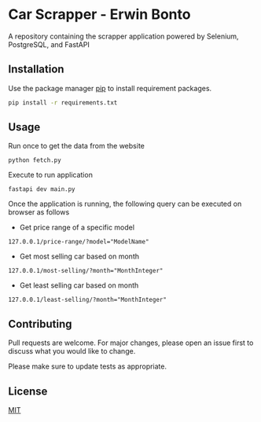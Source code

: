 # Car Scrapper - Erwin Bonto 

A repository containing the scrapper application powered by Selenium, PostgreSQL, and FastAPI

## Installation

Use the package manager [pip](https://pip.pypa.io/en/stable/) to install requirement packages.

```bash
pip install -r requirements.txt
```

## Usage
Run once to get the data from the website
```console
python fetch.py
```
Execute to run application
```console
fastapi dev main.py
```
Once the application is running, the following query can be executed on browser as follows
- Get price range of a specific model
```console
127.0.0.1/price-range/?model="ModelName"
```
- Get most selling car based on month
```console
127.0.0.1/most-selling/?month="MonthInteger"
```
- Get least selling car based on month
```console
127.0.0.1/least-selling/?month="MonthInteger"
```
## Contributing

Pull requests are welcome. For major changes, please open an issue first
to discuss what you would like to change.

Please make sure to update tests as appropriate.

## License

[MIT](https://choosealicense.com/licenses/mit/)